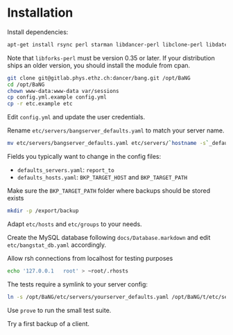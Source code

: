 Installation
============

Install dependencies:

```sh
apt-get install rsync perl starman libdancer-perl libclone-perl libdatetime-perl libdbi-perl libfile-find-rule-perl libforks-perl libjson-perl liblist-moreutils-perl liblocale-gettext-perl libmail-sendmail-perl libdbd-mysql-perl libmodule-refresh-perl libtemplate-perl libyaml-tiny-perl libmime-lite-perl libnet-ldap-perl libtext-markdown-perl rsh-redone-server rsh-redone-client
```

Note that `libforks-perl` must be version 0.35 or later. If your distribution ships an older version, you should install the module from cpan.

```sh
git clone git@gitlab.phys.ethz.ch:dancer/bang.git /opt/BaNG
cd /opt/BaNG
chown www-data:www-data var/sessions
cp config.yml.example config.yml
cp -r etc.example etc
```

Edit `config.yml` and update the user credentials.

Rename `etc/servers/bangserver_defaults.yaml` to match your server name.

```sh
mv etc/servers/bangserver_defaults.yaml etc/servers/`hostname -s`_defaults.yaml
```

Fields you typically want to change in the config files:

  * `defaults_servers.yaml`: `report_to`
  * `defaults_hosts.yaml`: `BKP_TARGET_HOST` and `BKP_TARGET_PATH`

Make sure the `BKP_TARGET_PATH` folder where backups should be stored exists

```sh
mkdir -p /export/backup
```

Adapt `etc/hosts` and `etc/groups` to your needs.

Create the MySQL database following `docs/Database.markdown` and edit `etc/bangstat_db.yaml` accordingly.

Allow rsh connections from localhost for testing purposes

```sh
echo '127.0.0.1   root' > ~root/.rhosts
```

The tests require a symlink to your server config:

```sh
ln -s /opt/BaNG/etc/servers/yourserver_defaults.yaml /opt/BaNG/t/etc/servers/
```

Use `prove` to run the small test suite.

Try a first backup of a client.
